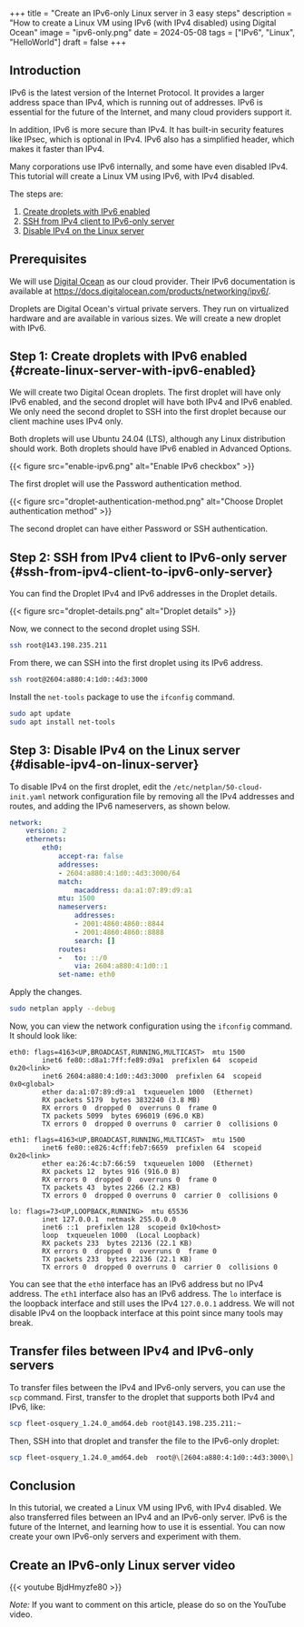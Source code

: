 +++
title = "Create an IPv6-only Linux server in 3 easy steps"
description = "How to create a Linux VM using IPv6 (with IPv4 disabled) using Digital Ocean"
image = "ipv6-only.png"
date = 2024-05-08
tags = ["IPv6", "Linux", "HelloWorld"]
draft = false
+++

## Introduction

IPv6 is the latest version of the Internet Protocol. It provides a larger address space than IPv4, which is running out of addresses. IPv6 is essential for the future of the Internet, and many cloud providers support it.

In addition, IPv6 is more secure than IPv4. It has built-in security features like IPsec, which is optional in IPv4. IPv6 also has a simplified header, which makes it faster than IPv4.

Many corporations use IPv6 internally, and some have even disabled IPv4. This tutorial will create a Linux VM using IPv6, with IPv4 disabled.

The steps are:

1. [Create droplets with IPv6 enabled](#create-linux-server-with-ipv6-enabled)
2. [SSH from IPv4 client to IPv6-only server](#ssh-from-ipv4-client-to-ipv6-only-server)
3. [Disable IPv4 on the Linux server](#disable-ipv4-on-linux-server)

## Prerequisites

We will use [Digital Ocean](https://www.digitalocean.com/) as our cloud provider. Their IPv6 documentation is available at https://docs.digitalocean.com/products/networking/ipv6/.

Droplets are Digital Ocean's virtual private servers. They run on virtualized hardware and are available in various sizes. We will create a new droplet with IPv6.

## Step 1: Create droplets with IPv6 enabled {#create-linux-server-with-ipv6-enabled}

We will create two Digital Ocean droplets. The first droplet will have only IPv6 enabled, and the second droplet will have both IPv4 and IPv6 enabled. We only need the second droplet to SSH into the first droplet because our client machine uses IPv4 only.

Both droplets will use Ubuntu 24.04 (LTS), although any Linux distribution should work. Both droplets should have IPv6 enabled in Advanced Options.

{{< figure src="enable-ipv6.png" alt="Enable IPv6 checkbox" >}}

The first droplet will use the Password authentication method.

{{< figure src="droplet-authentication-method.png" alt="Choose Droplet authentication method" >}}

The second droplet can have either Password or SSH authentication.

## Step 2: SSH from IPv4 client to IPv6-only server {#ssh-from-ipv4-client-to-ipv6-only-server}

You can find the Droplet IPv4 and IPv6 addresses in the Droplet details.

{{< figure src="droplet-details.png" alt="Droplet details" >}}

Now, we connect to the second droplet using SSH.

```bash
ssh root@143.198.235.211
```

From there, we can SSH into the first droplet using its IPv6 address.

```bash
ssh root@2604:a880:4:1d0::4d3:3000
```

Install the `net-tools` package to use the `ifconfig` command.

```bash
sudo apt update
sudo apt install net-tools
```

## Step 3: Disable IPv4 on the Linux server {#disable-ipv4-on-linux-server}

To disable IPv4 on the first droplet, edit the `/etc/netplan/50-cloud-init.yaml` network configuration file by removing all the IPv4 addresses and routes, and adding the IPv6 nameservers, as shown below.

```yaml
network:
    version: 2
    ethernets:
        eth0:
            accept-ra: false
            addresses:
            - 2604:a880:4:1d0::4d3:3000/64
            match:
                macaddress: da:a1:07:89:d9:a1
            mtu: 1500
            nameservers:
                addresses:
                - 2001:4860:4860::8844
                - 2001:4860:4860::8888
                search: []
            routes:
            -   to: ::/0
                via: 2604:a880:4:1d0::1
            set-name: eth0
```

Apply the changes.

```bash
sudo netplan apply --debug
```

Now, you can view the network configuration using the `ifconfig` command. It should look like:

```
eth0: flags=4163<UP,BROADCAST,RUNNING,MULTICAST>  mtu 1500
        inet6 fe80::d8a1:7ff:fe89:d9a1  prefixlen 64  scopeid 0x20<link>
        inet6 2604:a880:4:1d0::4d3:3000  prefixlen 64  scopeid 0x0<global>
        ether da:a1:07:89:d9:a1  txqueuelen 1000  (Ethernet)
        RX packets 5179  bytes 3832240 (3.8 MB)
        RX errors 0  dropped 0  overruns 0  frame 0
        TX packets 5099  bytes 696019 (696.0 KB)
        TX errors 0  dropped 0 overruns 0  carrier 0  collisions 0

eth1: flags=4163<UP,BROADCAST,RUNNING,MULTICAST>  mtu 1500
        inet6 fe80::e826:4cff:feb7:6659  prefixlen 64  scopeid 0x20<link>
        ether ea:26:4c:b7:66:59  txqueuelen 1000  (Ethernet)
        RX packets 12  bytes 916 (916.0 B)
        RX errors 0  dropped 0  overruns 0  frame 0
        TX packets 43  bytes 2266 (2.2 KB)
        TX errors 0  dropped 0 overruns 0  carrier 0  collisions 0

lo: flags=73<UP,LOOPBACK,RUNNING>  mtu 65536
        inet 127.0.0.1  netmask 255.0.0.0
        inet6 ::1  prefixlen 128  scopeid 0x10<host>
        loop  txqueuelen 1000  (Local Loopback)
        RX packets 233  bytes 22136 (22.1 KB)
        RX errors 0  dropped 0  overruns 0  frame 0
        TX packets 233  bytes 22136 (22.1 KB)
        TX errors 0  dropped 0 overruns 0  carrier 0  collisions 0
```

You can see that the `eth0` interface has an IPv6 address but no IPv4 address. The `eth1` interface also has an IPv6 address. The `lo` interface is the loopback interface and still uses the IPv4 `127.0.0.1` address. We will not disable IPv4 on the loopback interface at this point since many tools may break.

## Transfer files between IPv4 and IPv6-only servers

To transfer files between the IPv4 and IPv6-only servers, you can use the `scp` command. First, transfer to the droplet that supports both IPv4 and IPv6, like:

```bash
scp fleet-osquery_1.24.0_amd64.deb root@143.198.235.211:~
```

Then, SSH into that droplet and transfer the file to the IPv6-only droplet:

```bash
scp fleet-osquery_1.24.0_amd64.deb  root@\[2604:a880:4:1d0::4d3:3000\]:~
```

## Conclusion

In this tutorial, we created a Linux VM using IPv6, with IPv4 disabled. We also transferred files between an IPv4 and an IPv6-only server. IPv6 is the future of the Internet, and learning how to use it is essential. You can now create your own IPv6-only servers and experiment with them.

## Create an IPv6-only Linux server video

{{< youtube BjdHmyzfe80 >}}

*Note:* If you want to comment on this article, please do so on the YouTube video.
